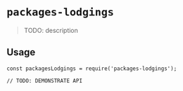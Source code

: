 # `packages-lodgings`

> TODO: description

## Usage

```
const packagesLodgings = require('packages-lodgings');

// TODO: DEMONSTRATE API
```
